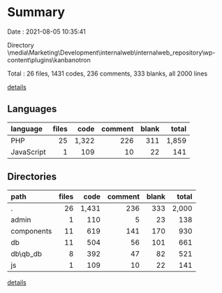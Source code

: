 # Summary

Date : 2021-08-05 10:35:41

Directory \\media\Marketing\Development\internalweb\internalweb_repository\wp-content\plugins\kanbanotron

Total : 26 files,  1431 codes, 236 comments, 333 blanks, all 2000 lines

[details](details.md)

## Languages
| language | files | code | comment | blank | total |
| :--- | ---: | ---: | ---: | ---: | ---: |
| PHP | 25 | 1,322 | 226 | 311 | 1,859 |
| JavaScript | 1 | 109 | 10 | 22 | 141 |

## Directories
| path | files | code | comment | blank | total |
| :--- | ---: | ---: | ---: | ---: | ---: |
| . | 26 | 1,431 | 236 | 333 | 2,000 |
| admin | 1 | 110 | 5 | 23 | 138 |
| components | 11 | 619 | 141 | 170 | 930 |
| db | 11 | 504 | 56 | 101 | 661 |
| db\qb_db | 8 | 392 | 47 | 82 | 521 |
| js | 1 | 109 | 10 | 22 | 141 |

[details](details.md)